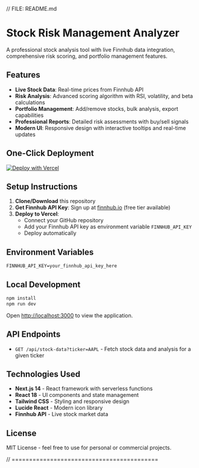 // FILE: README.md
# Stock Risk Management Analyzer

A professional stock analysis tool with live Finnhub data integration, comprehensive risk scoring, and portfolio management features.

## Features

- **Live Stock Data**: Real-time prices from Finnhub API
- **Risk Analysis**: Advanced scoring algorithm with RSI, volatility, and beta calculations
- **Portfolio Management**: Add/remove stocks, bulk analysis, export capabilities
- **Professional Reports**: Detailed risk assessments with buy/sell signals
- **Modern UI**: Responsive design with interactive tooltips and real-time updates

## One-Click Deployment

[![Deploy with Vercel](https://vercel.com/button)](https://vercel.com/new/clone?repository-url=https://github.com/yourusername/stock-risk-analyzer&env=FINNHUB_API_KEY&envDescription=Your%20Finnhub%20API%20key%20for%20live%20stock%20data)

## Setup Instructions

1. **Clone/Download** this repository
2. **Get Finnhub API Key**: Sign up at [finnhub.io](https://finnhub.io) (free tier available)
3. **Deploy to Vercel**:
   - Connect your GitHub repository
   - Add your Finnhub API key as environment variable `FINNHUB_API_KEY`
   - Deploy automatically

## Environment Variables

```
FINNHUB_API_KEY=your_finnhub_api_key_here
```

## Local Development

```bash
npm install
npm run dev
```

Open [http://localhost:3000](http://localhost:3000) to view the application.

## API Endpoints

- `GET /api/stock-data?ticker=AAPL` - Fetch stock data and analysis for a given ticker

## Technologies Used

- **Next.js 14** - React framework with serverless functions
- **React 18** - UI components and state management
- **Tailwind CSS** - Styling and responsive design
- **Lucide React** - Modern icon library
- **Finnhub API** - Live stock market data

## License

MIT License - feel free to use for personal or commercial projects.

// ==========================================
